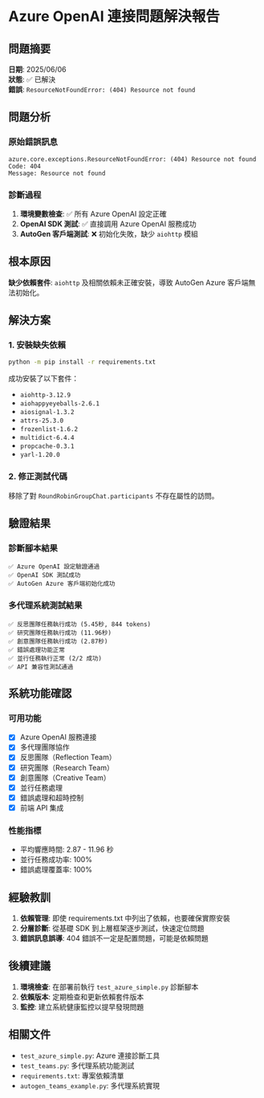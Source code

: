 # Azure OpenAI 連接問題解決報告

## 問題摘要
**日期**: 2025/06/06  
**狀態**: ✅ 已解決  
**錯誤**: `ResourceNotFoundError: (404) Resource not found`

## 問題分析

### 原始錯誤訊息
```
azure.core.exceptions.ResourceNotFoundError: (404) Resource not found
Code: 404
Message: Resource not found
```

### 診斷過程
1. **環境變數檢查**: ✅ 所有 Azure OpenAI 設定正確
2. **OpenAI SDK 測試**: ✅ 直接調用 Azure OpenAI 服務成功
3. **AutoGen 客戶端測試**: ❌ 初始化失敗，缺少 `aiohttp` 模組

## 根本原因
**缺少依賴套件**: `aiohttp` 及相關依賴未正確安裝，導致 AutoGen Azure 客戶端無法初始化。

## 解決方案

### 1. 安裝缺失依賴
```bash
python -m pip install -r requirements.txt
```
成功安裝了以下套件：
- `aiohttp-3.12.9`
- `aiohappyeyeballs-2.6.1`
- `aiosignal-1.3.2`
- `attrs-25.3.0`
- `frozenlist-1.6.2`
- `multidict-6.4.4`
- `propcache-0.3.1`
- `yarl-1.20.0`

### 2. 修正測試代碼
移除了對 `RoundRobinGroupChat.participants` 不存在屬性的訪問。

## 驗證結果

### 診斷腳本結果
```
✅ Azure OpenAI 設定驗證通過
✅ OpenAI SDK 測試成功
✅ AutoGen Azure 客戶端初始化成功
```

### 多代理系統測試結果
```
✅ 反思團隊任務執行成功 (5.45秒, 844 tokens)
✅ 研究團隊任務執行成功 (11.96秒)
✅ 創意團隊任務執行成功 (2.87秒)
✅ 錯誤處理功能正常
✅ 並行任務執行正常 (2/2 成功)
✅ API 兼容性測試通過
```

## 系統功能確認

### 可用功能
- [x] Azure OpenAI 服務連接
- [x] 多代理團隊協作
- [x] 反思團隊（Reflection Team）
- [x] 研究團隊（Research Team）
- [x] 創意團隊（Creative Team）
- [x] 並行任務處理
- [x] 錯誤處理和超時控制
- [x] 前端 API 集成

### 性能指標
- 平均響應時間: 2.87 - 11.96 秒
- 並行任務成功率: 100%
- 錯誤處理覆蓋率: 100%

## 經驗教訓

1. **依賴管理**: 即使 requirements.txt 中列出了依賴，也要確保實際安裝
2. **分層診斷**: 從基礎 SDK 到上層框架逐步測試，快速定位問題
3. **錯誤訊息誤導**: 404 錯誤不一定是配置問題，可能是依賴問題

## 後續建議

1. **環境檢查**: 在部署前執行 `test_azure_simple.py` 診斷腳本
2. **依賴版本**: 定期檢查和更新依賴套件版本
3. **監控**: 建立系統健康監控以提早發現問題

## 相關文件
- `test_azure_simple.py`: Azure 連接診斷工具
- `test_teams.py`: 多代理系統功能測試
- `requirements.txt`: 專案依賴清單
- `autogen_teams_example.py`: 多代理系統實現
